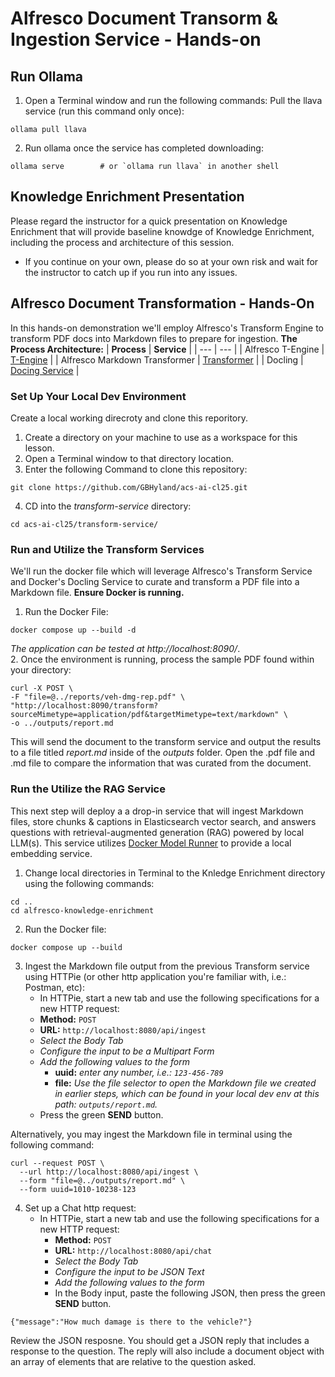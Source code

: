 # Alfresco Document Transorm & Ingestion Service - Hands-on

## Run Ollama
1. Open a Terminal window and run the following commands:
Pull the llava service (run this command only once):
```
ollama pull llava
```
2. Run ollama once the service has completed downloading:
```
ollama serve        # or `ollama run llava` in another shell
```


## Knowledge Enrichment Presentation
Please regard the instructor for a quick presentation on Knowledge Enrichment that will provide baseline knowdge of Knowledge Enrichment, including the process and architecture of this session. 
- If you continue on your own, please do so at your own risk and wait for the instructor to catch up if you run into any issues.


## Alfresco Document Transformation - Hands-On
In this hands-on demonstration we'll employ Alfresco's Transform Engine to transform PDF docs into Markdown files to prepare for ingestion.
**The Process Architecture:**
| **Process**   | **Service**   |
| ---           | ---           |
| Alfresco T-Engine | [T-Engine](transform-service/src/main/java/org/alfresco/transform/MarkdownEngine.java) |
| Alfresco Markdown Transformer | [Transformer](transform-service/src/main/java/org/alfresco/transform/transformer/MarkdownTransformer.java) |
| Docling | [Docing Service](transform-service/src/main/java/org/alfresco/transform/service/DoclingService.java) |


### Set Up Your Local Dev Environment
Create a local working direcroty and clone this reporitory.
1. Create a directory on your machine to use as a workspace for this lesson.  
2. Open a Terminal window to that directory location.
3. Enter the following Command to clone this repository:
```
git clone https://github.com/GBHyland/acs-ai-cl25.git
```
4. CD into the _transform-service_ directory:
```
cd acs-ai-cl25/transform-service/
```

### Run and Utilize the Transform Services
We'll run the docker file which will leverage Alfresco's Transform Service and Docker's Docling Service to curate and transform a PDF file into a Markdown file.
**Ensure Docker is running.**
1. Run the Docker File:
```
docker compose up --build -d
```
_The application can be tested at http://localhost:8090/_. <br>
2. Once the environment is running, process the sample PDF found within your directory:
```
curl -X POST \
-F "file=@../reports/veh-dmg-rep.pdf" \
"http://localhost:8090/transform?sourceMimetype=application/pdf&targetMimetype=text/markdown" \
-o ../outputs/report.md
```
This will send the document to the transform service and output the results to a file titled _report.md_ inside of the _outputs_ folder.
Open the .pdf file and .md file to compare the information that was curated from the document.


### Run the Utilize the RAG Service
This next step will deploy a a drop-in service that will ingest Markdown files, store chunks & captions in Elasticsearch vector search, and answers questions with retrieval-augmented generation (RAG) powered by local LLM(s).
This service utilizes [Docker Model Runner](https://docs.docker.com/ai/model-runner/) to provide a local embedding service.
1. Change local directories in Terminal to the Knledge Enrichment directory using the following commands:
```
cd ..
cd alfresco-knowledge-enrichment
```
2. Run the Docker file:
```
docker compose up --build
```
3. Ingest the Markdown file output from the previous Transform service using HTTPie (or other http application you're familiar with, i.e.: Postman, etc):
   - In HTTPie, start a new tab and use the following specifications for a new HTTP request:
   - **Method:** ```POST```
   - **URL:** ```http://localhost:8080/api/ingest```
   - _Select the Body Tab_
   - _Configure the input to be a Multipart Form_
   - _Add the following values to the form_
     - **uuid:** _enter any number, i.e.: ```123-456-789```_
     - **file:** _Use the file selector to open the Markdown file we created in earlier steps, which can be found in your local dev env at this path: ```outputs/report.md```._
   - Press the green **SEND** button.

Alternatively, you may ingest the Markdown file in terminal using the following command:
```
curl --request POST \
  --url http://localhost:8080/api/ingest \
  --form "file=@../outputs/report.md" \
  --form uuid=1010-10238-123
```
4. Set up a Chat http request:
   - In HTTPie, start a new tab and use the following specifications for a new HTTP request:
     - **Method:** ```POST```
      - **URL:** ```http://localhost:8080/api/chat```
      - _Select the Body Tab_
      - _Configure the input to be JSON Text_
      - _Add the following values to the form_
      - In the Body input, paste the following JSON, then press the green **SEND** button.
```
{"message":"How much damage is there to the vehicle?"}
```
Review the JSON resposne. You should get a JSON reply that includes a response to the question. The reply will also include a document object with an array of elements that are relative to the question asked. 






